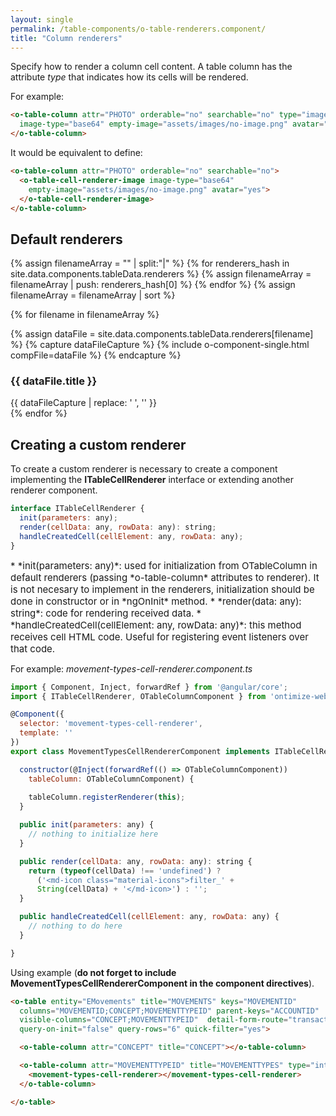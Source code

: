 ```yaml
---
layout: single
permalink: /table-components/o-table-renderers.component/
title: "Column renderers"
---
```


Specify how to render a column cell content. A table column has the attribute *type* that indicates how its cells
will be rendered.

For example:

```html
<o-table-column attr="PHOTO" orderable="no" searchable="no" type="image" 
  image-type="base64" empty-image="assets/images/no-image.png" avatar="yes">
</o-table-column>  
```

It would be equivalent to define:

```html
<o-table-column attr="PHOTO" orderable="no" searchable="no">
  <o-table-cell-renderer-image image-type="base64" 
    empty-image="assets/images/no-image.png" avatar="yes">
  </o-table-cell-renderer-image>
</o-table-column>
```

## Default renderers

{% assign filenameArray = "" | split:"|"  %} 
{% for renderers_hash in site.data.components.tableData.renderers %}
  {% assign filenameArray = filenameArray | push: renderers_hash[0] %}
{% endfor %}
{% assign filenameArray = filenameArray | sort %}


{% for filename in filenameArray %}

  {% assign dataFile = site.data.components.tableData.renderers[filename] %}
  {% capture dataFileCapture %}
    {% include o-component-single.html compFile=dataFile %}
  {% endcapture %}
  <div class="o-table-component-cell">
    <h3 class="archive__subtitle">{{ dataFile.title }}</h3>
    {{ dataFileCapture | replace: '    ', '' }}
  </div>
{% endfor %}


## Creating a custom renderer

To create a custom renderer is necessary to create a component implementing
 the **ITableCellRenderer** interface or extending another renderer component.


```javascript
interface ITableCellRenderer {
  init(parameters: any);
  render(cellData: any, rowData: any): string;
  handleCreatedCell(cellElement: any, rowData: any);
}
```

<div style="font-size:15px;" markdown="1">
 * *init(parameters: any)*: used for initialization from OTableColumn in default 
 renderers (passing *o-table-column* attributes to renderer). 
 It is not necesary to implement in the renderers, initialization should be done in 
 constructor or in *ngOnInit* method.
 * *render(data: any): string*: code for rendering received data.
 * *handleCreatedCell(cellElement: any, rowData: any)*: this method receives cell HTML code. 
 Useful for registering event listeners over that code.
</div>

For example: *movement-types-cell-renderer.component.ts*

```javascript
import { Component, Inject, forwardRef } from '@angular/core';
import { ITableCellRenderer, OTableColumnComponent } from 'ontimize-web-ng2/ontimize';

@Component({
  selector: 'movement-types-cell-renderer',
  template: ''
})
export class MovementTypesCellRendererComponent implements ITableCellRenderer {

  constructor(@Inject(forwardRef(() => OTableColumnComponent)) 
    tableColumn: OTableColumnComponent) {
      
    tableColumn.registerRenderer(this);
  }

  public init(parameters: any) {
    // nothing to initialize here
  }

  public render(cellData: any, rowData: any): string {
    return (typeof(cellData) !== 'undefined') ? 
      ('<md-icon class="material-icons">filter_' + 
      String(cellData) + '</md-icon>') : '';
  }

  public handleCreatedCell(cellElement: any, rowData: any) {
    // nothing to do here
  }

}
```

Using example (**do not forget to include MovementTypesCellRendererComponent in the component directives**).

```html
<o-table entity="EMovements" title="MOVEMENTS" keys="MOVEMENTID"
  columns="MOVEMENTID;CONCEPT;MOVEMENTTYPEID" parent-keys="ACCOUNTID"
  visible-columns="CONCEPT;MOVEMENTTYPEID"  detail-form-route="transactions"  
  query-on-init="false" query-rows="6" quick-filter="yes">

  <o-table-column attr="CONCEPT" title="CONCEPT"></o-table-column>

  <o-table-column attr="MOVEMENTTYPEID" title="MOVEMENTTYPES" type="integer">
    <movement-types-cell-renderer></movement-types-cell-renderer>
  </o-table-column>

</o-table>
```
